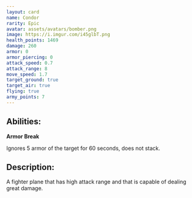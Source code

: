 ```yaml
---
layout: card
name: Condor
rarity: Epic
avatar: assets/avatars/bomber.png
image: https://i.imgur.com/i45glbT.png
health_points: 1469
damage: 260
armor: 0
armor_piercing: 0
attack_speed: 0.7
attack_range: 8
move_speed: 1.7
target_ground: true
target_air: true
flying: true
army_points: 7
---
```


## Abilities:

**Armor Break**

Ignores 5 armor of the target for 60 seconds, does not stack.

## Description:

A fighter plane that has high attack range and that is capable of dealing great damage.
